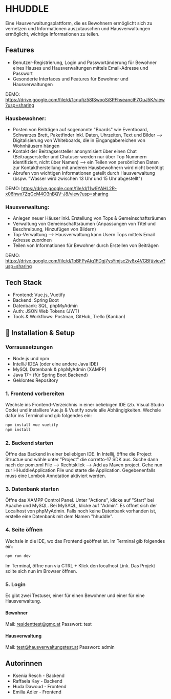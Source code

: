 # HHUDDLE 

Eine Hausverwaltungsplattform, die es Bewohnern ermöglicht sich zu vernetzen und Informationen auszutauschen und Hausverwaltungen ermöglicht, wichtige Informationen zu teilen. 

## Features 
- Benutzer-Registrierung, Login und Passwortänderung für Bewohner eines Hauses und Hausverwaltungen mittels Email-Adresse und Passwort 
- Gesonderte Interfaces und Features für Bewohner und Hausverwaltungen

DEMO: https://drive.google.com/file/d/1cqufjz58ISwooSiSPFhseanclF7OuJ5K/view?usp=sharing

### Hausbewohner: 
- Posten von Beiträgen auf sogenannte "Boards" wie Eventboard, Schwarzes Brett, Paketfinder inkl. Daten, Uhrzeiten, Text und Bilder --> Digitalisierung von Whiteboards, die in Eingangabereichen von Wohnhäusern hängen
- Kontakt der Beitragsersteller anonymisiert über einen Chat (Beitragsersteller und Chatuser werden nur über Top Nummern identifiziert, nicht über Namen) --> ein Teilen von persönlichen Daten zur Kontaktherstellung mit anderen Hausbewohnern wird nicht benötigt 
- Abrufen von wichtigen Informationen geteilt durch Hausverwaltung (bspw. "Wasser wird zwischen 13 Uhr und 15 Uhr abgestellt")

DEMO: https://drive.google.com/file/d/11w9YAHL2R-x06hwx7ZqGcM4O3nBQV-J8/view?usp=sharing

### Hausverwaltung: 
- Anlegen neuer Häuser inkl. Erstellung von Tops & Gemeinschaftsräumen
- Verwaltung von Gemeinschaftsräumen (Anpassungen von Titel und Beschreibung, Hinzufügen von Bildern) 
- Top-Verwaltung --> Hausverwaltung kann Usern Tops mittels Email Adresse zuordnen
- Teilen von Informationen für Bewohner durch Erstellen von Beiträgen

DEMO: https://drive.google.com/file/d/1bBFPyAtq1FDgj7ysYmjsc2iy8x4VGBfj/view?usp=sharing



## Tech Stack

- Frontend: Vue.js, Vuetify 
- Backend: Spring Boot
- Datenbank: SQL, phpMyAdmin
- Auth: JSON Web Tokens (JWT)
- Tools & Workflows: Postman, GitHub, Trello (Kanban)

## 🚀 Installation & Setup



### Vorraussetzungen 

- Node.js und npm
- IntelliJ IDEA (oder eine andere Java IDE)
- MySQL Datenbank & phpMyAdmin (XAMPP)
- Java 17+ (für Spring Boot Backend)
- Geklontes Repository 

### 1. Frontend vorbereiten

Wechsle ins Frontend-Verzeichnis in einer beliebigen IDE (zb. Visual Studio Code) und installiere Vue.js & Vuetify sowie alle Abhängigkeiten. Wechsle dafür ins Terminal und gib folgendes ein: 

```bash
npm install vue vuetify
npm install
```


### 2. Backend starten 

Öffne das Backend in einer beliebigen IDE. In Intellij, öffne die Project Structue und wähle unter "Project" die corretto-17 SDK aus. Suche dann nach der pom.xml File --> Rechtsklick --> Add as Maven project. Gehe nun zur HHuddleApplication File und starte die Application. Gegebenenfalls muss eine Lombok Annotation aktiviert werden. 

### 3. Datenbank starten

Öffne das XAMPP Control Panel. Unter "Actions", klicke auf "Start" bei Apache und MySQL. Bei MySAQL, klicke auf "Admin". Es öffnet sich der Localhost von phpMyAdmin. Falls noch keine Datenbank vorhanden ist, erstelle eine Datenbank mit dem Namen "hhuddle". 

### 4. Seite öffnen 

Wechsle in die IDE, wo das Frontend geöffnet ist. Im Terminal gib folgendes ein: 

```bash
npm run dev
```
Im Terminal, öffne nun via CTRL + Klick den localhost Link. Das Projekt sollte sich nun im Browser öffnen. 

### 5. Login 

Es gibt zwei Testuser, einer für einen Bewohner und einer für eine Hausverwaltung.

#### Bewohner
Mail: residenttest@gmx.at
Passwort: test 

#### Hausverwaltung
Mail: test@hausverwaltungstest.at
Passwort: admin


## Autorinnen
- Ksenia Resch - Backend
- Raffaela Kay - Backend
- Huda Dawoud - Frontend 
- Emilia Adler - Frontend
